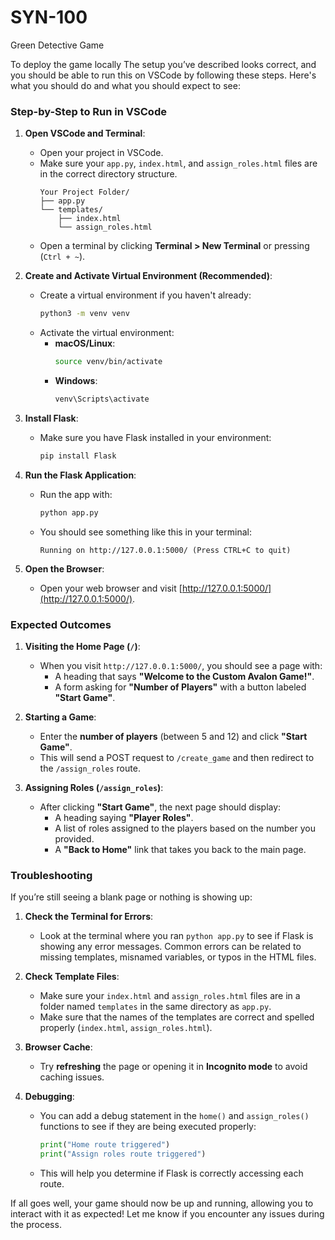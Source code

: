 # SYN-100
 Green Detective Game

To deploy the game locally
The setup you’ve described looks correct, and you should be able to run this on VSCode by following these steps. Here's what you should do and what you should expect to see:

### Step-by-Step to Run in VSCode

1. **Open VSCode and Terminal**:
   - Open your project in VSCode.
   - Make sure your `app.py`, `index.html`, and `assign_roles.html` files are in the correct directory structure.
     ```
     Your Project Folder/
     ├── app.py
     └── templates/
         ├── index.html
         └── assign_roles.html
     ```
   - Open a terminal by clicking **Terminal > New Terminal** or pressing (`Ctrl + ~`).

2. **Create and Activate Virtual Environment (Recommended)**:
   - Create a virtual environment if you haven't already:
     ```sh
     python3 -m venv venv
     ```
   - Activate the virtual environment:
     - **macOS/Linux**:
       ```sh
       source venv/bin/activate
       ```
     - **Windows**:
       ```sh
       venv\Scripts\activate
       ```

3. **Install Flask**:
   - Make sure you have Flask installed in your environment:
     ```sh
     pip install Flask
     ```

4. **Run the Flask Application**:
   - Run the app with:
     ```sh
     python app.py
     ```
   - You should see something like this in your terminal:
     ```
     Running on http://127.0.0.1:5000/ (Press CTRL+C to quit)
     ```

5. **Open the Browser**:
   - Open your web browser and visit [http://127.0.0.1:5000/](http://127.0.0.1:5000/).

### Expected Outcomes

1. **Visiting the Home Page (`/`)**:
   - When you visit `http://127.0.0.1:5000/`, you should see a page with:
     - A heading that says **"Welcome to the Custom Avalon Game!"**.
     - A form asking for **"Number of Players"** with a button labeled **"Start Game"**.

2. **Starting a Game**:
   - Enter the **number of players** (between 5 and 12) and click **"Start Game"**.
   - This will send a POST request to `/create_game` and then redirect to the `/assign_roles` route.

3. **Assigning Roles (`/assign_roles`)**:
   - After clicking **"Start Game"**, the next page should display:
     - A heading saying **"Player Roles"**.
     - A list of roles assigned to the players based on the number you provided.
     - A **"Back to Home"** link that takes you back to the main page.

### Troubleshooting

If you’re still seeing a blank page or nothing is showing up:
1. **Check the Terminal for Errors**:
   - Look at the terminal where you ran `python app.py` to see if Flask is showing any error messages. Common errors can be related to missing templates, misnamed variables, or typos in the HTML files.

2. **Check Template Files**:
   - Make sure your `index.html` and `assign_roles.html` files are in a folder named `templates` in the same directory as `app.py`.
   - Make sure that the names of the templates are correct and spelled properly (`index.html`, `assign_roles.html`).

3. **Browser Cache**:
   - Try **refreshing** the page or opening it in **Incognito mode** to avoid caching issues.

4. **Debugging**:
   - You can add a debug statement in the `home()` and `assign_roles()` functions to see if they are being executed properly:
     ```python
     print("Home route triggered")
     print("Assign roles route triggered")
     ```
   - This will help you determine if Flask is correctly accessing each route.

If all goes well, your game should now be up and running, allowing you to interact with it as expected! Let me know if you encounter any issues during the process.
